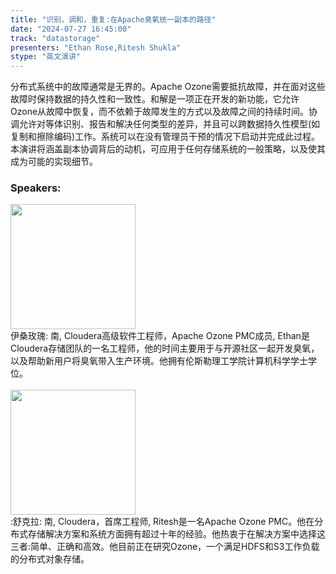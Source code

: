 ```yaml
---
title: "识别，调和，重复:在Apache臭氧统一副本的路径"
date: "2024-07-27 16:45:00" 
track: "datastorage"
presenters: "Ethan Rose,Ritesh Shukla"
stype: "英文演讲"
---
```

分布式系统中的故障通常是无界的。Apache Ozone需要抵抗故障，并在面对这些故障时保持数据的持久性和一致性。和解是一项正在开发的新功能，它允许Ozone从故障中恢复，而不依赖于故障发生的方式以及故障之间的持续时间。协调允许对等体识别、报告和解决任何类型的差异，并且可以跨数据持久性模型(如复制和擦除编码)工作。系统可以在没有管理员干预的情况下启动并完成此过程。本演讲将涵盖副本协调背后的动机，可应用于任何存储系统的一般策略，以及使其成为可能的实现细节。
 ### Speakers: 
 <img src="https://sessionize.com/image/750e-400o400o1-n6M4nqrtxwshrQHLRedJjt.jpg" width="200" /><br>伊桑玫瑰: 南, Cloudera高级软件工程师，Apache Ozone PMC成员, Ethan是Cloudera存储团队的一名工程师，他的时间主要用于与开源社区一起开发臭氧，以及帮助新用户将臭氧带入生产环境。他拥有伦斯勒理工学院计算机科学学士学位。
 <br><br><img src="https://sessionize.com/image/8296-400o400o1-Njj22QN2B89Sv2EsqnYVby.png" width="200" /><br>:舒克拉: 南, Cloudera，首席工程师, Ritesh是一名Apache Ozone PMC。他在分布式存储解决方案和系统方面拥有超过十年的经验。他热衷于在解决方案中选择这三者:简单、正确和高效。他目前正在研究Ozone，一个满足HDFS和S3工作负载的分布式对象存储。
 <br><br>